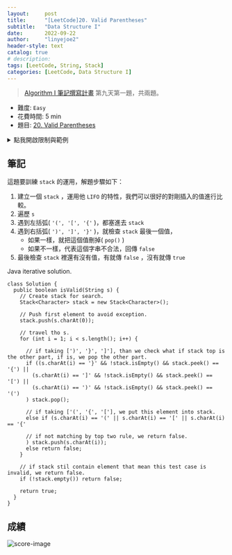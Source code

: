 ```yaml
---
layout:     post
title:      "[LeetCode]20. Valid Parentheses"
subtitle:   "Data Structure I"
date:       2022-09-22
author:     "linyejoe2"
header-style: text
catalog: true
# description: 
tags: [LeetCode, String, Stack]
categories: [LeetCode, Data Structure I]
---
```


> [Algorithm I 筆記撰寫計畫](/2022/05/30/leetcode/Data%20Structure/Data%20Structure%20I/starting-write-data-structure-i-note/#09-x2F-23-Day-9-Linked-List) 第九天第一題，共兩題。

+ 難度: `Easy`
+ 花費時間: 5 min
+ 題目: [20. Valid Parentheses](https://leetcode.com/problems/valid-parentheses/)

<!--more-->

<details><summary>點我開啟限制與範例</summary>

**限制:**

+ `1 <= s.length <= 104`
+ `s` consists of parentheses only `'()[]{}'`.

**Example 1:**

<!-- ![example-image-1](https://assets.leetcode.com/uploads/2021/01/04/list1.jpg) -->

```=
Input: s = "()"
Output: true
```

**Example 2:**

<!-- ![example-image-2](https://assets.leetcode.com/uploads/2021/01/04/list2.jpg) -->

```=
Input: s = "()[]{}"
Output: true
```

**Example 3:**

<!-- ![example-image-2](https://assets.leetcode.com/uploads/2021/01/04/list2.jpg) -->

```=
Input: s = "(]"
Output: false
```

</details>

## 筆記

這題要訓練 `stack` 的運用，解題步驟如下：

1. 建立一個 `stack` ，運用他 `LIFO` 的特性，我們可以很好的對剛插入的值進行比較。
2. 遍歷 `s`
3. 遇到左括弧( `'(', '[', '{'` )，都塞進去 `stack`
4. 遇到右括弧( `')', ']', '}'` )，就檢查 `stack` 最後一個值，
   + 如果一樣，就把這個值刪掉( `pop()` )
   + 如果不一樣，代表這個字串不合法，回傳 `false`
5. 最後檢查 `stack` 裡還有沒有值，有就傳 `false` ，沒有就傳 `true`

Java iterative solution.

```Java=
class Solution {
  public boolean isValid(String s) {
    // Create stack for search.
    Stack<Character> stack = new Stack<Character>();

    // Push first element to avoid exception.
    stack.push(s.charAt(0));

    // travel tho s.
    for (int i = 1; i < s.length(); i++) {

      // if taking [')', '}', ']'], than we check what if stack top is the other part, if is, we pop the other part.
      if ((s.charAt(i) == '}' && !stack.isEmpty() && stack.peek() == '{') ||
        (s.charAt(i) == ']' && !stack.isEmpty() && stack.peek() == '[') ||
        (s.charAt(i) == ')' && !stack.isEmpty() && stack.peek() == '(')
      ) stack.pop(); 

      // if taking ['(', '{', '['], we put this element into stack.
      else if (s.charAt(i) == '(' || s.charAt(i) == '[' || s.charAt(i) == '{'

      // if not matching by top two rule, we return false.
      ) stack.push(s.charAt(i));
      else return false;
    }
    
    // if stack stil contain element that mean this test case is invalid, we return false.
    if (!stack.empty()) return false;

    return true;
  }
}

```

## 成績

<!-- Language|Runtime|Beats|Memory Usage|Beats
-|-|-|-|-
Java|1 ms|80.63%|43.9 MB|73.27%
TypeScript|77 ms|95.35%|45.4 MB|22.74% -->

![score-image](https://i.imgur.com/q0BJAkn.png)

<!-- ##### 參考資料

+ [discuss]

[discuss]: https://leetcode.com/problems/house-robber/discuss/156523/From-good-to-great.-How-to-approach-most-of-DP-problems. -->
